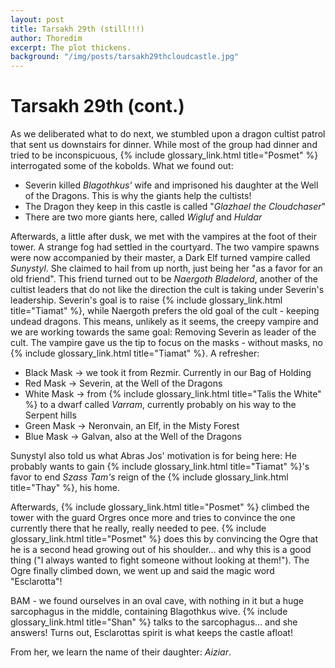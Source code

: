 ```yaml
---
layout: post
title: Tarsakh 29th (still!!!)
author: Thoredim
excerpt: The plot thickens.
background: "/img/posts/tarsakh29thcloudcastle.jpg"
---
```


# Tarsakh 29th (cont.)

As we deliberated what to do next, we stumbled upon a dragon cultist patrol
that sent us downstairs for dinner. While most of the group had dinner and
tried to be inconspicuous, {% include glossary_link.html title="Posmet" %} interrogated some of the kobolds. What we
found out:

- Severin killed *Blagothkus'* wife and imprisoned his daughter at the Well of the Dragons. This is why the giants help the cultists!
- The Dragon they keep in this castle is called "*Glazhael the Cloudchaser*"
- There are two more giants here, called *Wigluf* and *Huldar*

Afterwards, a little after dusk, we met with the vampires at the foot of
their tower. A strange fog had settled in the courtyard. The two vampire
spawns were now accompanied by their master, a Dark Elf turned vampire called
*Sunystyl*. She claimed to hail from up north, just being her "as a favor for
an old friend". This friend turned out to be *Naergoth Bladelord*, another of
the cultist leaders that do not like the direction the cult is taking under
Severin's leadership. Severin's goal is to raise {% include glossary_link.html title="Tiamat" %}, while Naergoth
prefers the old goal of the cult - keeping undead dragons. This means,
unlikely as it seems, the creepy vampire and we are working towards the same
goal: Removing Severin as leader of the cult. The vampire gave us the tip to
focus on the masks - without masks, no {% include glossary_link.html title="Tiamat" %}. A refresher:

- Black Mask -> we took it from Rezmir. Currently in our Bag of Holding
- Red Mask -> Severin, at the Well of the Dragons
- White Mask -> from {% include glossary_link.html title="Talis the White" %} to a dwarf called *Varram*, currently probably on his way to the Serpent hills
- Green Mask -> Neronvain, an Elf, in the Misty Forest
- Blue Mask -> Galvan, also at the Well of the Dragons

Sunystyl also told us what Abras Jos' motivation is for being here: He
probably wants to gain {% include glossary_link.html title="Tiamat" %}'s favor to end *Szass Tam's* reign of the {% include glossary_link.html title="Thay" %},
his home.

Afterwards, {% include glossary_link.html title="Posmet" %} climbed the tower with the guard Orgres once more and
tries to convince the one currently there that he really, really needed to
pee. {% include glossary_link.html title="Posmet" %} does this by convincing the Ogre that he is a second head growing
out of his shoulder... and why this is a good thing ("I always wanted to
fight someone without looking at them!"). The Ogre finally climbed down, we
went up and said the magic word "Esclarotta"!

BAM - we found ourselves in an oval cave, with nothing in it but a huge
sarcophagus in the middle, containing Blagothkus wive. {% include glossary_link.html title="Shan" %} talks to the
sarcophagus... and she answers! Turns out, Esclarottas spirit is what keeps
the castle afloat!

From her, we learn the name of their daughter: *Aiziar*.

